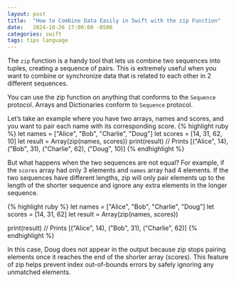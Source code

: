 ```yaml
---
layout: post
title:  "How to Combine Data Easily in Swift with the zip Function"
date:   2024-10-26 17:00:00 -0500
categories: swift
tags: tips language
---
```


The `zip` function is a handy tool that lets us combine two sequences into tuples, creating a sequence of pairs.
This is extremely useful when you want to combine or synchronize data that is related to each other in 2 different sequences.

You can use the zip function on anything that conforms to the `Sequence` protocol. Arrays and Dictionaries conform
to `Sequence` protocol.

Let’s take an example where you have two arrays, names and scores, and you want to pair each name with its corresponding score.
{% highlight ruby %}
let names = ["Alice", "Bob", "Charlie", "Doug"]
let scores = [14, 31, 62, 10]
let result = Array(zip(names, scores))
print(result) // Prints [("Alice", 14), ("Bob", 31), ("Charlie", 62), ("Doug", 10)]
{% endhighlight %}


But what happens when the two sequences are not equal? For example, if the `scores` array had only 3 elements and
`names` array had 4 elements. If the two sequences have different lengths, zip will only pair elements up to the length 
of the shorter sequence and ignore any extra elements in the longer sequence.

{% highlight ruby %}
let names = ["Alice", "Bob", "Charlie", "Doug"]
let scores = [14, 31, 62]
let result = Array(zip(names, scores))

print(result) // Prints [("Alice", 14), ("Bob", 31), ("Charlie", 62)]
{% endhighlight %}

In this case, Doug does not appear in the output because zip stops pairing elements once it reaches the end of the shorter 
array (scores). This feature of zip helps prevent index out-of-bounds errors by safely ignoring any unmatched elements.
